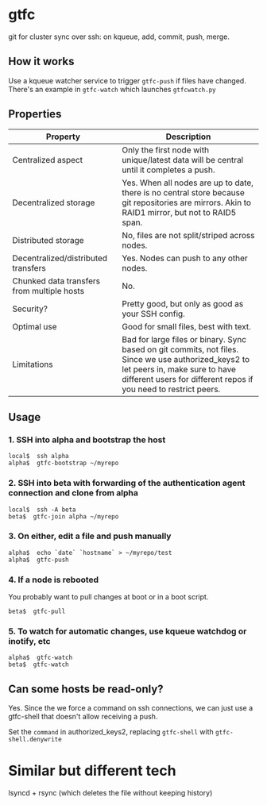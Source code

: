 # gtfc
git for cluster sync over ssh: on kqueue, add, commit, push, merge.

## How it works

Use a kqueue watcher service to trigger `gtfc-push` if files have changed.
There's an example in `gtfc-watch` which launches `gtfcwatch.py`

## Properties

Property                                   | Description
-------------------------------------------|------------------
Centralized aspect                         | Only the first node with unique/latest data will be central until it completes a push.
Decentralized storage                      | Yes. When all nodes are up to date, there is no central store because git repositories are mirrors. Akin to RAID1 mirror, but not to RAID5 span.
Distributed storage                        | No, files are not split/striped across nodes.
Decentralized/distributed transfers        | Yes. Nodes can push to any other nodes.
Chunked data transfers from multiple hosts | No.
Security?                                  | Pretty good, but only as good as your SSH config.
Optimal use                                | Good for small files, best with text.
Limitations                                | Bad for large files or binary. Sync based on git commits, not files. Since we use authorized_keys2 to let peers in, make sure to have different users for different repos if you need to restrict peers.

## Usage

### 1. SSH into alpha and bootstrap the host

```
local$  ssh alpha
alpha$  gtfc-bootstrap ~/myrepo
```

### 2. SSH into beta with forwarding of the authentication agent connection and clone from alpha

```
local$  ssh -A beta
beta$  gtfc-join alpha ~/myrepo
```

### 3. On either, edit a file and push manually

```
alpha$  echo `date` `hostname` > ~/myrepo/test
alpha$  gtfc-push
```

### 4. If a node is rebooted

You probably want to pull changes at boot or in a boot script.

```
beta$  gtfc-pull
```

### 5. To watch for automatic changes, use kqueue watchdog or inotify, etc

```
alpha$  gtfc-watch
beta$  gtfc-watch
```

## Can some hosts be read-only?

Yes. Since the we force a command on ssh connections, we can just use a gtfc-shell that doesn't allow receiving a push.

Set the `command` in authorized_keys2, replacing `gtfc-shell` with `gtfc-shell.denywrite`

# Similar but different tech

lsyncd + rsync (which deletes the file without keeping history)
